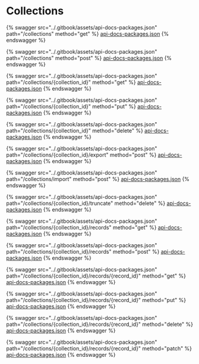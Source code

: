 # Collections

{% swagger src="../.gitbook/assets/api-docs-packages.json" path="/collections" method="get" %}
[api-docs-packages.json](../.gitbook/assets/api-docs-packages.json)
{% endswagger %}

{% swagger src="../.gitbook/assets/api-docs-packages.json" path="/collections" method="post" %}
[api-docs-packages.json](../.gitbook/assets/api-docs-packages.json)
{% endswagger %}

{% swagger src="../.gitbook/assets/api-docs-packages.json" path="/collections/{collection_id}" method="get" %}
[api-docs-packages.json](../.gitbook/assets/api-docs-packages.json)
{% endswagger %}

{% swagger src="../.gitbook/assets/api-docs-packages.json" path="/collections/{collection_id}" method="put" %}
[api-docs-packages.json](../.gitbook/assets/api-docs-packages.json)
{% endswagger %}

{% swagger src="../.gitbook/assets/api-docs-packages.json" path="/collections/{collection_id}" method="delete" %}
[api-docs-packages.json](../.gitbook/assets/api-docs-packages.json)
{% endswagger %}

{% swagger src="../.gitbook/assets/api-docs-packages.json" path="/collections/{collection_id}/export" method="post" %}
[api-docs-packages.json](../.gitbook/assets/api-docs-packages.json)
{% endswagger %}

{% swagger src="../.gitbook/assets/api-docs-packages.json" path="/collections/import" method="post" %}
[api-docs-packages.json](../.gitbook/assets/api-docs-packages.json)
{% endswagger %}

{% swagger src="../.gitbook/assets/api-docs-packages.json" path="/collections/{collection_id}/truncate" method="delete" %}
[api-docs-packages.json](../.gitbook/assets/api-docs-packages.json)
{% endswagger %}

{% swagger src="../.gitbook/assets/api-docs-packages.json" path="/collections/{collection_id}/records" method="get" %}
[api-docs-packages.json](../.gitbook/assets/api-docs-packages.json)
{% endswagger %}

{% swagger src="../.gitbook/assets/api-docs-packages.json" path="/collections/{collection_id}/records" method="post" %}
[api-docs-packages.json](../.gitbook/assets/api-docs-packages.json)
{% endswagger %}

{% swagger src="../.gitbook/assets/api-docs-packages.json" path="/collections/{collection_id}/records/{record_id}" method="get" %}
[api-docs-packages.json](../.gitbook/assets/api-docs-packages.json)
{% endswagger %}

{% swagger src="../.gitbook/assets/api-docs-packages.json" path="/collections/{collection_id}/records/{record_id}" method="put" %}
[api-docs-packages.json](../.gitbook/assets/api-docs-packages.json)
{% endswagger %}

{% swagger src="../.gitbook/assets/api-docs-packages.json" path="/collections/{collection_id}/records/{record_id}" method="delete" %}
[api-docs-packages.json](../.gitbook/assets/api-docs-packages.json)
{% endswagger %}

{% swagger src="../.gitbook/assets/api-docs-packages.json" path="/collections/{collection_id}/records/{record_id}" method="patch" %}
[api-docs-packages.json](../.gitbook/assets/api-docs-packages.json)
{% endswagger %}
